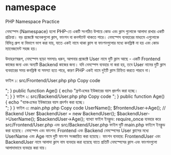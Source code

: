 # namespace
PHP Namespace Practice

নেমস্পেস (Namespace) হলো PHP-তে একটি সংগঠিত উপায়ে কোড এবং ক্লাস গুলোকে আলাদা রাখার একটি প্রক্রিয়া। বড় প্রজেক্টে অনেকগুলো ক্লাস, ফাংশন বা কনস্ট্যান্ট থাকতে পারে। নেমস্পেস ব্যবহারের মাধ্যমে এগুলোকে বিভিন্ন গ্রুপ বা বিভাগে ভাগ করা যায়, যাতে একই নামে থাকা ক্লাস বা ফাংশনগুলোর মধ্যে কনফ্লিক্ট না হয় এবং কোড ম্যানেজমেন্ট সহজ হয়।

উদাহরণস্বরূপ, নেমস্পেস ছাড়া সমস্যাঃ
ধরুন, আপনার প্রজেক্টে User নামে দুটি ক্লাস আছে - একটি Frontend কাজের জন্য এবং অন্যটি Backend কাজের জন্য। যদি নেমস্পেস ব্যবহার না করা হয়, তবে User নামের দুটি ক্লাস ব্যবহারের সময় কনফ্লিক্ট বা সমস্যা হতে পারে, কারণ PHP একই নামে দুইটি ক্লাস চিহ্নিত করতে পারবে না।

ফাইল ১: src/Frontend/User.php
php
Copy code
<?php
namespace MyProject\Frontend;

class User {
    public function UserName() {
        echo "ফ্রন্টএন্ডের ইউজারনেম ফাংশন চালানো হচ্ছে।<br>";
    }

    public function Age() {
        echo "ফ্রন্টএন্ডের ইউজারের বয়স প্রদর্শন করা হচ্ছে।<br>";
    }
}
ফাইল ২: src/Backend/User.php
php
Copy code
<?php
namespace MyProject\Backend;

class User {
    public function UserName() {
        echo "ব্যাকএন্ডের ইউজারনেম ফাংশন চালানো হচ্ছে।<br>";
    }

    public function Age() {
        echo "ব্যাকএন্ডের ইউজারের বয়স প্রদর্শন করা হচ্ছে।<br>";
    }
}
ফাইল ৩: main.php
php
Copy code
<?php
// প্রয়োজনীয় ফাইলগুলো ইনক্লুড করা
require_once 'src/Frontend/User.php';
require_once 'src/Backend/User.php';

// Frontend এবং Backend নেমস্পেসের User ক্লাসগুলো ব্যবহার করা
use MyProject\Frontend\User as FrontendUser;
use MyProject\Backend\User as BackendUser;

// Frontend User
$frontendUser = new FrontendUser();
$frontendUser->UserName();
$frontendUser->Age();

// Backend User
$backendUser = new BackendUser();
$backendUser->UserName();
$backendUser->Age();
ব্যাখ্যা
ফাইল ইনক্লুড: require_once ব্যবহার করে src/Frontend/User.php এবং src/Backend/User.php ফাইল দুটি main.php ফাইলে ইনক্লুড করা হয়েছে।
নেমস্পেস এবং ফাংশন: Frontend এবং Backend নেমস্পেসের User ক্লাসের মধ্যে UserName এবং Age নামে দুটি ফাংশন সংজ্ঞায়িত করা হয়েছে।
ফাংশন ব্যবহার: FrontendUser এবং BackendUser নামে আলাদা ক্লাস নাম ব্যবহার করা হয়েছে যাতে প্রতিটি নেমস্পেসের ক্লাস এবং ফাংশনগুলো আলাদাভাবে ব্যবহার করা যায়।
